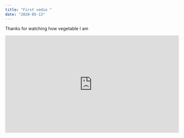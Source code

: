 ```yaml
---
title: "First vedio "
date: "2020-05-13"
---
```


Thanks for watching how vegetable I am
<iframe width="560" height="315" src="https://www.youtube.com/embed/OkhtRAqm-G4" frameborder="0" allow="accelerometer; autoplay; encrypted-media; gyroscope; picture-in-picture" allowfullscreen></iframe>